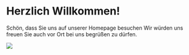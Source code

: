 # Herzlich Willkommen!

Schön, dass Sie uns auf unserer Homepage besuchen Wir würden uns freuen Sie auch vor Ort bei uns begrüßen zu dürfen.

<div class="w-full">
    <img class="mt-12 flex mx-auto" src="/naturland.jpg" />
</div>